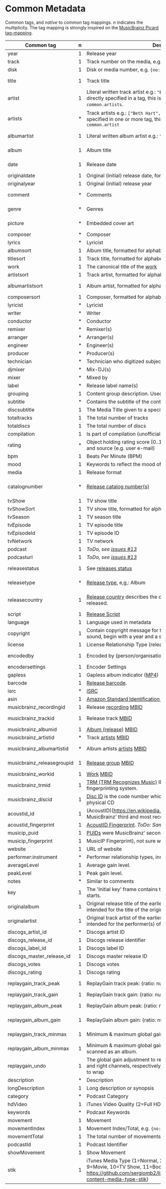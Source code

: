 # Common Metadata

Common tags, and _native_ to _common_ tag mappings. _n_ indicates the multiplicity.
The tag mapping is strongly inspired on the [MusicBrainz Picard tag-mapping](https://picard.musicbrainz.org/docs/mappings/).

| Common tag                 | n | Description                                                                                                                                                                                    | ID3v1   | ID3v2.2      | ID3v2.3                                                                           | ID3v2.4                                                                           | iTunes                                                  | vorbis                                           | APEv2                               | asf                               | exif       | matroska                   |
|----------------------------|---|------------------------------------------------------------------------------------------------------------------------------------------------------------------------------------------------|---------|--------------|-----------------------------------------------------------------------------------|-----------------------------------------------------------------------------------|---------------------------------------------------------|--------------------------------------------------|-------------------------------------|-----------------------------------|------------|----------------------------|
| year                       | 1 | Release year                                                                                                                                                                                   | year    | TYE          | TYER                                                                              | TYER                                                                              |                                                         |                                                  |                                     |                                   | YEAR       |                            |
| track                      | 1 | Track number on the media, e.g. `{no: 1, of: 2}`                                                                                                                                               | track   | TRK          | TRCK                                                                              | TRCK                                                                              | TRKN                                                    | TRACKNUMBER                                      | TRACK                               | WM/TrackNumber                    | ITRK       | TRACK:PART_NUMBER          |
| disk                       | 1 | Disk or media number, e.g. `{no: 1, of: 2}`                                                                                                                                                    |         | TPA          | TPOS                                                                              | TPOS                                                                              | DISK                                                    | DISCNUMBER                                       | DISC, DISCNUMBER                    | WM/PartOfSet                      |            |                            |
| title                      | 1 | Track title                                                                                                                                                                                    | title   | TT2          | TIT2                                                                              | TIT2                                                                              | ©NAM                                                    | TITLE                                            | TITLE                               | Title                             | INAM, TITL | SEGMENT:TITLE, TRACK:TITLE |
| artist                     | 1 | Literal written track artist e.g.: `"Beth Hart & Joe Bonamassa"`. If not directly specified in a tag, this is automatically filled with `common.artists`.                                      | artist  | TP1          | TPE1                                                                              | TPE1                                                                              | ©ART                                                    | ARTIST                                           | ARTIST                              | Author                            | IART       | TRACK:ARTIST               |
| artists                    | * | Track artists e.g.: `["Beth Hart", "Joe Bonamassa"]`. If not directly specified in one or more tag, this is automatically filled with `common.artist`                                          |         |              | TXXX:ARTISTS, TXXX:DISCOGS_ARTISTS, TXXX:DISCOGS_ARTIST_NAME                      | TXXX:ARTISTS, TXXX:DISCOGS_ARTISTS, TXXX:DISCOGS_ARTIST_NAME                      | ----:COM.APPLE.ITUNES:ARTISTS                           | ARTISTS, DISCOGS_ARTISTS, DISCOGS_ARTIST_NAME    | ARTISTS                             | WM/ARTISTS                        |            |                            |
| albumartist                | 1 | Literal written album artist e.g.: `"Beth Hart & Joe Bonamassa"`                                                                                                                               |         | TP2          | TPE2, TXXX:DISCOGS_ALBUM_ARTISTS                                                  | TPE2, TXXX:DISCOGS_ALBUM_ARTISTS                                                  | AART, ----:COM.APPLE.ITUNES:BAND                        | ALBUMARTIST, ALBUM ARTIST, DISCOGS_ALBUM_ARTISTS | ALBUM ARTIST                        | WM/AlbumArtist                    |            | ALBUM:ARITST               |
| album                      | 1 | Album title                                                                                                                                                                                    | album   | TAL          | TALB                                                                              | TALB                                                                              | ©ALB                                                    | ALBUM                                            | ALBUM                               | WM/AlbumTitle                     | IPRD, IRPD | ALBUM:TITLE                |
| date                       | 1 | Release date                                                                                                                                                                                   |         | TDR          | TDRV, TDRC, TXXX:DISCOGS_RELEASED, TDRL                                           | TDRV, TDRC, TXXX:DISCOGS_RELEASED, TDRL                                           | ©DAY                                                    | DATE, DISCOGS_RELEASED                           | YEAR                                | WM/Year                           | ICRD       |                            |
| originaldate               | 1 | Original (initial) release date, formatted like: YYYY-MM-DD                                                                                                                                    |         | TOR          | TDOR, TXXX:DISCOGS_DATE                                                           | TDOR, TXXX:DISCOGS_DATE                                                           | ----:COM.APPLE.ITUNES:ORIGINALDATE                      | ORIGINALDATE, DISCOGS_DATE                       | ORIGINALDATE                        | WM/OriginalReleaseTime            |            | ALBUM:DATE_RECORDED        |
| originalyear               | 1 | Original (initial) release year                                                                                                                                                                |         |              | TORY, TXXX:ORIGINALYEAR                                                           | TORY, TXXX:ORIGINALYEAR                                                           | ----:COM.APPLE.ITUNES:ORIGINALYEAR                      | ORIGINALYEAR                                     | ORIGINALYEAR                        | WM/OriginalReleaseYear            |            |                            |
| comment                    | * | Comments                                                                                                                                                                                       | comment | COM          | COMM                                                                              | COMM                                                                              | ©CMT, ©COM, ----:COM.APPLE.ITUNES:NOTES                 | COMMENT                                          | COMMENT                             | Description                       | COMM, ICMT |                            |
| genre                      | * | Genres                                                                                                                                                                                         | genre   | TCO          | TCON, TXXX:STYLE                                                                  | TCON, TXXX:STYLE                                                                  | ©GEN, GNRE                                              | GENRE, STYLE                                     | GENRE                               | WM/Genre                          | GNRE, IGNR |                            |
| picture                    | * | Embedded cover art                                                                                                                                                                             |         | PIC          | APIC                                                                              | APIC                                                                              | COVR                                                    | METADATA_BLOCK_PICTURE                           | COVER ART (FRONT), COVER ART (BACK) | WM/Picture                        |            | PICTURE                    |
| composer                   | * | Composer                                                                                                                                                                                       |         | TCM          | TCOM                                                                              | TCOM                                                                              | ©WRT                                                    | COMPOSER                                         | COMPOSER                            | WM/Composer                       |            |                            |
| lyrics                     | * | Lyricist                                                                                                                                                                                       |         |              | USLT:DESCRIPTION, SYLT                                                            | USLT:DESCRIPTION, SYLT                                                            | ©LYR                                                    | LYRICS                                           | LYRICS                              | WM/Lyrics                         |            |                            |
| albumsort                  | 1 | Album title, formatted for alphabetic ordering                                                                                                                                                 |         | TSA          | TSOA                                                                              | TSOA                                                                              | SOAL                                                    | ALBUMSORT                                        | ALBUMSORT                           | WM/AlbumSortOrder                 |            |                            |
| titlesort                  | 1 | Track title, formatted for alphabetic ordering                                                                                                                                                 |         | TST          | TSOT                                                                              | TSOT                                                                              | SONM                                                    | TITLESORT                                        | TITLESORT                           | WM/TitleSortOrder                 |            |                            |
| work                       | 1 | The canonical title of the [work](https://musicbrainz.org/doc/Work)                                                                                                                            |         |              |                                                                                   |                                                                                   | ©WRK                                                    | WORK                                             | WORK                                | WM/Work                           |            |                            |
| artistsort                 | 1 | Track artist, formatted for alphabetic ordering                                                                                                                                                |         | TSP          | TSOP                                                                              | TSOP                                                                              | SOAR                                                    | ARTISTSORT                                       | ARTISTSORT                          | WM/ArtistSortOrder                |            | TRACK:ARTISTSORT           |
| albumartistsort            | 1 | Album artist, formatted for alphabetic ordering                                                                                                                                                |         | TS2          | TSO2                                                                              | TSO2                                                                              | SOAA, ----:COM.APPLE.ITUNES:ALBUMARTISTSORT             | ALBUMARTISTSORT                                  | ALBUMARTISTSORT                     | WM/AlbumArtistSortOrder           |            | ALBUM:ARITSTSORT           |
| composersort               | 1 | Composer, formatted for alphabetic ordering                                                                                                                                                    |         | TSC          | TSOC                                                                              | TSOC                                                                              | SOCO                                                    | COMPOSERSORT                                     | COMPOSERSORT                        | WM/ComposerSortOrder              |            |                            |
| lyricist                   | * | Lyricist                                                                                                                                                                                       |         | TXT          | TEXT                                                                              | TEXT                                                                              | ----:COM.APPLE.ITUNES:LYRICIST                          | LYRICIST                                         | LYRICIST                            | WM/Writer                         |            |                            |
| writer                     | * | Writer                                                                                                                                                                                         |         |              | TXXX:WRITER                                                                       | TXXX:WRITER                                                                       |                                                         | WRITER                                           | WRITER                              |                                   | IWRI       |                            |
| conductor                  | * | Conductor                                                                                                                                                                                      |         | TP3          | TPE3                                                                              | TPE3                                                                              | ----:COM.APPLE.ITUNES:CONDUCTOR                         | CONDUCTOR                                        | CONDUCTOR                           | WM/Conductor                      |            |                            |
| remixer                    | * | Remixer(s)                                                                                                                                                                                     |         |              | TPE4                                                                              | TPE4                                                                              | ----:COM.APPLE.ITUNES:REMIXER                           | REMIXER                                          | MIXARTIST                           | WM/ModifiedBy                     |            |                            |
| arranger                   | * | Arranger(s)                                                                                                                                                                                    |         |              | IPLS:ARRANGER, TIPL:ARRANGER                                                      | IPLS:ARRANGER, TIPL:ARRANGER                                                      |                                                         | ARRANGER                                         | ARRANGER                            |                                   |            |                            |
| engineer                   | * | Engineer(s)                                                                                                                                                                                    |         |              | IPLS:ENGINEER, TIPL:ENGINEER                                                      | IPLS:ENGINEER, TIPL:ENGINEER                                                      | ----:COM.APPLE.ITUNES:ENGINEER                          | ENGINEER                                         | ENGINEER                            | WM/Engineer                       | IENG       |                            |
| producer                   | * | Producer(s)                                                                                                                                                                                    |         |              | IPLS:PRODUCER, TIPL:PRODUCER                                                      | IPLS:PRODUCER, TIPL:PRODUCER                                                      | ----:COM.APPLE.ITUNES:PRODUCER                          | PRODUCER                                         | PRODUCER                            | WM/Producer                       |            |                            |
| technician                 | * | Technician who digitized subject                                                                                                                                                               |         |              |                                                                                   |                                                                                   |                                                         |                                                  |                                     |                                   | ITCH       |                            |
| djmixer                    | * | Mix-DJ(s)                                                                                                                                                                                      |         |              | IPLS:DJ-MIX, TIPL:DJ-MIX                                                          | IPLS:DJ-MIX, TIPL:DJ-MIX                                                          | ----:COM.APPLE.ITUNES:DJMIXER                           | DJMIXER                                          | DJMIXER                             | WM/DJMixer                        |            |                            |
| mixer                      | * | Mixed by                                                                                                                                                                                       |         |              | IPLS:MIX, TIPL:MIX                                                                | IPLS:MIX, TIPL:MIX                                                                | ----:COM.APPLE.ITUNES:MIXER                             | MIXER                                            | MIXER                               | WM/Mixer                          |            |                            |
| label                      | * | Release label name(s)                                                                                                                                                                          |         | TPB          | TPUB, TXXX:DISCOGS_LABEL                                                          | TPUB, TXXX:DISCOGS_LABEL                                                          | ----:COM.APPLE.ITUNES:LABEL                             | LABEL, DISCOGS_LABEL                             | LABEL                               | WM/Publisher                      |            | TRACK:PUBLISHER            |
| grouping                   | 1 | Content group description. Used to group track titles in sections.                                                                                                                             |         | TT1          | TIT1                                                                              | TIT1                                                                              | ©GRP                                                    | GROUPING                                         | GROUPING                            | WM/ContentGroupDescription        |            |                            |
| subtitle                   | * | Contains the subtitle of the content                                                                                                                                                           |         | TT3          | TIT3                                                                              | TIT3                                                                              | ----:COM.APPLE.ITUNES:SUBTITLE                          | SUBTITLE                                         | SUBTITLE                            | WM/SubTitle                       |            |                            |
| discsubtitle               | 1 | The Media Title given to a specific disc                                                                                                                                                       |         |              | TSST                                                                              | TSST                                                                              | ----:COM.APPLE.ITUNES:DISCSUBTITLE                      | DISCSUBTITLE                                     | DISCSUBTITLE                        | WM/SetSubTitle                    |            |                            |
| totaltracks                | 1 | The total number of tracks                                                                                                                                                                     |         |              |                                                                                   |                                                                                   |                                                         | TRACKTOTAL, TOTALTRACKS                          |                                     |                                   |            |                            |
| totaldiscs                 | 1 | The total number of discs                                                                                                                                                                      |         |              |                                                                                   |                                                                                   |                                                         | DISCTOTAL, TOTALDISCS                            |                                     |                                   |            |                            |
| compilation                | 1 | Is part of compilation (unofficial iTunes Compilation Flag)                                                                                                                                    |         | TCP          | TCMP                                                                              | TCMP                                                                              | CPIL                                                    | COMPILATION                                      | COMPILATION                         | WM/IsCompilation                  |            |                            |
| rating                     | * | Object holding rating score [0..1] (0.0 worst rating, 1.0 best rating) and source (e.g. user e-mail)                                                                                           |         |              | POPM                                                                              | POPM                                                                              |                                                         | RATING                                           |                                     | WM/SharedUserRating               | RATE       |                            |
| bpm                        | 1 | Beats Per Minute (BPM)                                                                                                                                                                         |         |              | TBPM                                                                              | TBPM                                                                              | TMPO                                                    | BPM                                              | BPM                                 | WM/BeatsPerMinute                 |            |                            |
| mood                       | 1 | Keywords to reflect the mood of the audio, e.g. "Romantic" or "Sad"                                                                                                                            |         |              | TMOO                                                                              | TMOO                                                                              | ----:COM.APPLE.ITUNES:MOOD                              | MOOD                                             | MOOD                                | WM/Mood                           |            |                            |
| media                      | 1 | Release format                                                                                                                                                                                 |         |              | TMED                                                                              | TMED                                                                              | ----:COM.APPLE.ITUNES:MEDIA                             | MEDIA                                            | MEDIA                               | WM/Media                          | IMED       |                            |
| catalognumber              | * | [Release catalog number(s)](https://musicbrainz.org/doc/Release/Catalog_Number)                                                                                                                |         |              | TXXX:CATALOGNUMBER, TXXX:DISCOGS_CATALOG, TXXX:CATALOGID                          | TXXX:CATALOGNUMBER, TXXX:DISCOGS_CATALOG, TXXX:CATALOGID                          | ----:COM.APPLE.ITUNES:CATALOGNUMBER                     | CATALOGNUMBER, DISCOGS_CATALOG, CATALOGID        | CATALOGNUMBER                       | WM/CatalogNo                      |            |                            |
| tvShow                     | 1 | TV show title                                                                                                                                                                                  |         |              |                                                                                   |                                                                                   | TVSH                                                    |                                                  |                                     |                                   |            |                            |
| tvShowSort                 | 1 | TV show title, formatted for alphabetic ordering                                                                                                                                               |         |              |                                                                                   |                                                                                   | SOSN                                                    |                                                  |                                     |                                   |            |                            |
| tvSeason                   | 1 | TV season title                                                                                                                                                                                |         |              |                                                                                   |                                                                                   | TVSN                                                    |                                                  |                                     |                                   |            |                            |
| tvEpisode                  | 1 | TV episode title                                                                                                                                                                               |         |              |                                                                                   |                                                                                   | TVES                                                    |                                                  |                                     |                                   |            |                            |
| tvEpisodeId                | 1 | TV episode ID                                                                                                                                                                                  |         |              |                                                                                   |                                                                                   | TVEN                                                    |                                                  |                                     |                                   |            |                            |
| tvNetwork                  | 1 | TV network                                                                                                                                                                                     |         |              |                                                                                   |                                                                                   | TVNN                                                    |                                                  |                                     |                                   |            |                            |
| podcast                    | 1 | _ToDo, see [issues #13](https://github.com/Borewit/music-metadata/issues/13)_                                                                                                                  |         | PCS          | PCST                                                                              | PCST                                                                              | PCST                                                    |                                                  |                                     |                                   |            |                            |
| podcasturl                 | 1 | _ToDo, see [issues #13](https://github.com/Borewit/music-metadata/issues/13)_                                                                                                                  |         | WFD          | WFED                                                                              | WFED                                                                              | PURL                                                    |                                                  |                                     |                                   |            |                            |
| releasestatus              | 1 | See [releases status](https://wiki.musicbrainz.org/History:Release_Status)                                                                                                                     |         |              | TXXX:MUSICBRAINZ ALBUM STATUS                                                     | TXXX:MUSICBRAINZ ALBUM STATUS                                                     | ----:COM.APPLE.ITUNES:MUSICBRAINZ ALBUM STATUS          | RELEASESTATUS                                    | MUSICBRAINZ_ALBUMSTATUS             | MusicBrainz/Album Status          |            |                            |
| releasetype                | * | [Release type](https://musicbrainz.org/doc/Release_Group/Type), e,g,: Album                                                                                                                    |         |              | TXXX:MUSICBRAINZ ALBUM TYPE                                                       | TXXX:MUSICBRAINZ ALBUM TYPE                                                       | ----:COM.APPLE.ITUNES:MUSICBRAINZ ALBUM TYPE            | RELEASETYPE                                      | MUSICBRAINZ_ALBUMTYPE               | MusicBrainz/Album Type            |            |                            |
| releasecountry             | 1 | [Release country](https://wiki.musicbrainz.org/Release_Country) describes the country in which an album was released.                                                                          |         |              | TXXX:MUSICBRAINZ ALBUM RELEASE COUNTRY, TXXX:RELEASECOUNTRY, TXXX:DISCOGS_COUNTRY | TXXX:MUSICBRAINZ ALBUM RELEASE COUNTRY, TXXX:RELEASECOUNTRY, TXXX:DISCOGS_COUNTRY | ----:COM.APPLE.ITUNES:MUSICBRAINZ ALBUM RELEASE COUNTRY | RELEASECOUNTRY, DISCOGS_COUNTRY                  | RELEASECOUNTRY                      | MusicBrainz/Album Release Country | ICNT       |                            |
| script                     | 1 | [Release Script](https://picard.musicbrainz.org/docs/tags/)                                                                                                                                    |         |              | TXXX:SCRIPT                                                                       | TXXX:SCRIPT                                                                       | ----:COM.APPLE.ITUNES:SCRIPT                            | SCRIPT                                           | SCRIPT                              | WM/Script                         |            |                            |
| language                   | 1 | Language used in metadata                                                                                                                                                                      |         | TLA          | TLAN                                                                              | TLAN                                                                              | ----:COM.APPLE.ITUNES:LANGUAGE                          | LANGUAGE                                         | LANGUAGE                            | WM/Language                       |            |                            |
| copyright                  | 1 | Contain copyright message for the copyright holder of the original sound, begin with a year and a space character.                                                                             |         | TCR          | TCOP                                                                              | TCOP                                                                              | CPRT, ©CPY                                              | COPYRIGHT                                        | COPYRIGHT                           | Copyright                         |            |                            |
| license                    | 1 | License Relationship Type (releases, recordings)                                                                                                                                               |         | WCP          | WCOP                                                                              | WCOP                                                                              | ----:COM.APPLE.ITUNES:LICENSE                           | LICENSE                                          | LICENSE                             | LICENSE                           |            |                            |
| encodedby                  | 1 | Encoded by (person/organisation)                                                                                                                                                               |         | TEN          | TENC                                                                              | TENC                                                                              | ©TOO                                                    | ENCODEDBY                                        | ENCODEDBY                           | WM/EncodedBy                      | ISFT, CODE |                            |
| encodersettings            | 1 | Encoder Settings                                                                                                                                                                               |         | TSS          | TSSE                                                                              | TSSE                                                                              |                                                         | ENCODERSETTINGS                                  | ENCODERSETTINGS                     | WM/EncodingSettings               |            |                            |
| gapless                    | 1 | Gapless album indicator ([MP4](http://help.mp3tag.de/main_tags.html))                                                                                                                          |         | COM:ITUNPGAP |                                                                                   |                                                                                   | PGAP                                                    |                                                  |                                     |                                   |            |                            |
| barcode                    | 1 | [Release barcode](https://musicbrainz.org/doc/Barcode).                                                                                                                                        |         |              | TXXX:BARCODE                                                                      | TXXX:BARCODE                                                                      | ----:COM.APPLE.ITUNES:BARCODE                           | BARCODE                                          | BARCODE                             | WM/Barcode                        |            |                            |
| isrc                       | * | [ISRC](https://musicbrainz.org/doc/ISRC)                                                                                                                                                       |         |              | TSRC                                                                              | TSRC                                                                              | ----:COM.APPLE.ITUNES:ISRC                              | ISRC                                             | ISRC                                | WM/ISRC                           |            |                            |
| asin                       | 1 | [Amazon Standard Identification Number (ASIN)](https://musicbrainz.org/doc/ASIN)                                                                                                               |         |              | TXXX:ASIN                                                                         | TXXX:ASIN                                                                         | ----:COM.APPLE.ITUNES:ASIN                              | ASIN                                             | ASIN                                | ASIN                              |            |                            |
| musicbrainz_recordingid    | 1 | Release [recording](https://musicbrainz.org/doc/Recording) [MBID](https://musicbrainz.org/doc/MusicBrainz_Identifier)                                                                          |         |              | UFID:HTTP://MUSICBRAINZ.ORG                                                       | UFID:HTTP://MUSICBRAINZ.ORG                                                       | ----:COM.APPLE.ITUNES:MUSICBRAINZ TRACK ID              | MUSICBRAINZ_TRACKID                              | MUSICBRAINZ_TRACKID                 | MusicBrainz/Track Id              |            | TRACK:MUSICBRAINZ_TRACKID  |
| musicbrainz_trackid        | 1 | Release track [MBID](https://musicbrainz.org/doc/MusicBrainz_Identifier)                                                                                                                       |         |              | TXXX:MUSICBRAINZ RELEASE TRACK ID                                                 | TXXX:MUSICBRAINZ RELEASE TRACK ID                                                 | ----:COM.APPLE.ITUNES:MUSICBRAINZ RELEASE TRACK ID      | MUSICBRAINZ_RELEASETRACKID                       | MUSICBRAINZ_RELEASETRACKID          | MusicBrainz/Release Track Id      |            |                            |
| musicbrainz_albumid        | 1 | [Album (release)](https://musicbrainz.org/doc/Release) [MBID](https://musicbrainz.org/doc/MusicBrainz_Identifier)                                                                              |         |              | TXXX:MUSICBRAINZ ALBUM ID                                                         | TXXX:MUSICBRAINZ ALBUM ID                                                         | ----:COM.APPLE.ITUNES:MUSICBRAINZ ALBUM ID              | MUSICBRAINZ_ALBUMID                              | MUSICBRAINZ_ALBUMID                 | MusicBrainz/Album Id              |            | TRACK:MUSICBRAINZ_ALBUMID  |
| musicbrainz_artistid       | * | Track [artists](https://musicbrainz.org/doc/Artist) [MBID](https://musicbrainz.org/doc/MusicBrainz_Identifier)                                                                                 |         |              | TXXX:MUSICBRAINZ ARTIST ID                                                        | TXXX:MUSICBRAINZ ARTIST ID                                                        | ----:COM.APPLE.ITUNES:MUSICBRAINZ ARTIST ID             | MUSICBRAINZ_ARTISTID                             | MUSICBRAINZ_ARTISTID                | MusicBrainz/Artist Id             |            | TRACK:MUSICBRAINZ_ARTISTID |
| musicbrainz_albumartistid  | * | Album artists [artists](https://musicbrainz.org/doc/Artist) [MBID](https://musicbrainz.org/doc/MusicBrainz_Identifier)                                                                         |         |              | TXXX:MUSICBRAINZ ALBUM ARTIST ID                                                  | TXXX:MUSICBRAINZ ALBUM ARTIST ID                                                  | ----:COM.APPLE.ITUNES:MUSICBRAINZ ALBUM ARTIST ID       | MUSICBRAINZ_ALBUMARTISTID                        | MUSICBRAINZ_ALBUMARTISTID           | MusicBrainz/Album Artist Id       |            |                            |
| musicbrainz_releasegroupid | 1 | [Release group](https://musicbrainz.org/doc/Release_Group) [MBID](https://musicbrainz.org/doc/MusicBrainz_Identifier)                                                                          |         |              | TXXX:MUSICBRAINZ RELEASE GROUP ID                                                 | TXXX:MUSICBRAINZ RELEASE GROUP ID                                                 | ----:COM.APPLE.ITUNES:MUSICBRAINZ RELEASE GROUP ID      | MUSICBRAINZ_RELEASEGROUPID                       | MUSICBRAINZ_RELEASEGROUPID          | MusicBrainz/Release Group Id      |            |                            |
| musicbrainz_workid         | 1 | [Work](https://musicbrainz.org/doc/Work) [MBID](https://musicbrainz.org/doc/MusicBrainz_Identifier)                                                                                            |         |              | TXXX:MUSICBRAINZ WORK ID                                                          | TXXX:MUSICBRAINZ WORK ID                                                          | ----:COM.APPLE.ITUNES:MUSICBRAINZ WORK ID               | MUSICBRAINZ_WORKID                               | MUSICBRAINZ_WORKID                  | MusicBrainz/Work Id               |            |                            |
| musicbrainz_trmid          | 1 | [TRM (TRM Recognizes Music)]((https://musicbrainz.org/doc/Fingerprinting#TRM)) IDs were MusicBrainz’ first audio fingerprinting system.                                                        |         |              | TXXX:MUSICBRAINZ TRM ID                                                           | TXXX:MUSICBRAINZ TRM ID                                                           | ----:COM.APPLE.ITUNES:MUSICBRAINZ TRM ID                | MUSICBRAINZ_TRMID                                | MUSICBRAINZ_TRMID                   | MusicBrainz/TRM Id                |            |                            |
| musicbrainz_discid         | 1 | [Disc ID](https://musicbrainz.org/doc/Disc_ID) is the code number which MusicBrainz uses to link a physical CD                                                                                 |         |              | TXXX:MUSICBRAINZ DISC ID                                                          | TXXX:MUSICBRAINZ DISC ID                                                          | ----:COM.APPLE.ITUNES:MUSICBRAINZ DISC ID               | MUSICBRAINZ_DISCID                               | MUSICBRAINZ_DISCID                  | MusicBrainz/Disc Id               |            |                            |
| acoustid_id                | 1 | (AcoustID)[https://en.wikipedia.org/wiki/Acoustic_fingerprint] is MusicBrainz’ third and most recent audio fingerprinting system.                                                              |         |              | TXXX:ACOUSTID_ID, TXXX:ACOUSTID ID                                                | TXXX:ACOUSTID_ID, TXXX:ACOUSTID ID                                                | ----:COM.APPLE.ITUNES:ACOUSTID ID                       | ACOUSTID_ID                                      | ACOUSTID_ID                         | Acoustid/Id                       |            |                            |
| acoustid_fingerprint       | 1 | [AcoustID Fingerprint](https://picard.musicbrainz.org/docs/mappings/). _ToDo: Same as acoustid_id._                                                                                            |         |              | TXXX:ACOUSTID FINGERPRINT                                                         | TXXX:ACOUSTID FINGERPRINT                                                         | ----:COM.APPLE.ITUNES:ACOUSTID FINGERPRINT              | ACOUSTID_ID_FINGERPRINT                          | ACOUSTID_FINGERPRINT                | Acoustid/Fingerprint              |            |                            |
| musicip_puid               | 1 | [PUIDs](https://musicbrainz.org/doc/Fingerprinting#PUID) were MusicBrainz’ second audio fingerprinting system.                                                                                 |         |              | TXXX:MUSICIP PUID                                                                 | TXXX:MUSICIP PUID                                                                 | ----:COM.APPLE.ITUNES:MUSICIP PUID                      | MUSICIP_PUID                                     | MUSICIP_PUID                        | MusicIP/PUID                      |            |                            |
| musicip_fingerprint        | 1 | MusicIP Fingerprint), not sure which algorithm.                                                                                                                                                |         |              | TXXX:MUSICMAGIC FINGERPRINT                                                       | TXXX:MUSICMAGIC FINGERPRINT                                                       | ----:COM.APPLE.ITUNES:FINGERPRINT                       |                                                  |                                     |                                   |            |                            |
| website                    | 1 | URL of website                                                                                                                                                                                 |         | WAR          | WOAR                                                                              | WOAR                                                                              |                                                         | WEBSITE                                          | WEBLINK                             | WM/AuthorURL                      | TURL       |                            |
| performer:instrument       | * | Performer relationship types, instrument can also be vocals.                                                                                                                                   |         |              |                                                                                   |                                                                                   |                                                         |                                                  |                                     |                                   |            |                            |
| averageLevel               | 1 | Average gain level.                                                                                                                                                                            |         |              | PRIV:AVERAGELEVEL                                                                 | PRIV:AVERAGELEVEL                                                                 |                                                         |                                                  |                                     |                                   |            |                            |
| peakLevel                  | 1 | Peak gain level.                                                                                                                                                                               |         |              | PRIV:PEAKLEVEL                                                                    | PRIV:PEAKLEVEL                                                                    |                                                         |                                                  |                                     |                                   |            |                            |
| notes                      | * | Similar to comments                                                                                                                                                                            |         |              |                                                                                   |                                                                                   |                                                         | NOTES                                            |                                     |                                   |            |                            |
| key                        | 1 | The 'Initial key' frame contains the musical key in which the sound starts.                                                                                                                    |         |              | TKEY                                                                              | TKEY                                                                              |                                                         | KEY                                              |                                     | WM/InitialKey                     |            |                            |
| originalalbum              | 1 | Original release title of the earliest release in the release group intended for the title of the original recording.                                                                          |         | TOT          | TOAL                                                                              | TOAL                                                                              |                                                         |                                                  |                                     |                                   |            |                            |
| originalartist             | 1 | Original track artist of the earliest release in the release group intended for the performer(s) of the original recording.                                                                    |         |              | TOPE                                                                              | TOPE                                                                              |                                                         |                                                  |                                     |                                   |            |                            |
| discogs_artist_id          | * | Discogs artist ID                                                                                                                                                                              |         |              | TXXX:DISCOGS_ARTIST_ID                                                            | TXXX:DISCOGS_ARTIST_ID                                                            |                                                         | DISCOGS_ARTIST_ID                                |                                     |                                   |            |                            |
| discogs_release_id         | 1 | Discogs release identifier                                                                                                                                                                     |         |              | TXXX:DISCOGS_RELEASE_ID                                                           | TXXX:DISCOGS_RELEASE_ID                                                           |                                                         | DISCOGS_RELEASE_ID                               |                                     |                                   |            |                            |
| discogs_label_id           | 1 | Discogs label ID                                                                                                                                                                               |         |              | TXXX:DISCOGS_LABEL_ID                                                             | TXXX:DISCOGS_LABEL_ID                                                             |                                                         | DISCOGS_LABEL_ID                                 |                                     |                                   |            |                            |
| discogs_master_release_id  | 1 | Discogs master release ID                                                                                                                                                                      |         |              | TXXX:DISCOGS_MASTER_RELEASE_ID                                                    | TXXX:DISCOGS_MASTER_RELEASE_ID                                                    |                                                         | DISCOGS_MASTER_RELEASE_ID                        |                                     |                                   |            |                            |
| discogs_votes              | 1 | Discogs votes                                                                                                                                                                                  |         |              | TXXX:DISCOGS_VOTES                                                                | TXXX:DISCOGS_VOTES                                                                |                                                         | DISCOGS_VOTES                                    |                                     |                                   |            |                            |
| discogs_rating             | 1 | Discogs rating                                                                                                                                                                                 |         |              | TXXX:DISCOGS_RATING                                                               | TXXX:DISCOGS_RATING                                                               |                                                         | DISCOGS_RATING                                   |                                     |                                   |            |                            |
| replaygain_track_peak      | 1 | ReplayGain track peak: {ratio: number, dB: number}                                                                                                                                             |         |              | TXXX:REPLAYGAIN_TRACK_PEAK                                                        | TXXX:REPLAYGAIN_TRACK_PEAK                                                        | ----:COM.APPLE.ITUNES:REPLAYGAIN_TRACK_PEAK             | REPLAYGAIN_TRACK_PEAK                            | REPLAYGAIN_TRACK_PEAK               |                                   |            |                            |
| replaygain_track_gain      | 1 | ReplayGain track gain: {ratio: number, dB: number}                                                                                                                                             |         |              | TXXX:REPLAYGAIN_TRACK_GAIN                                                        | TXXX:REPLAYGAIN_TRACK_GAIN                                                        | ----:COM.APPLE.ITUNES:REPLAYGAIN_TRACK_GAIN             | REPLAYGAIN_TRACK_GAIN                            | REPLAYGAIN_TRACK_GAIN               |                                   |            |                            |
| replaygain_album_peak      | 1 | ReplayGain album peak: {ratio: number, dB: number}                                                                                                                                             |         |              | TXXX:REPLAYGAIN_ALBUM_PEAK                                                        | TXXX:REPLAYGAIN_ALBUM_PEAK                                                        | ----:COM.APPLE.ITUNES:REPLAYGAIN_ALBUM_PEAK             | REPLAYGAIN_ALBUM_PEAK                            |                                     |                                   |            |                            |
| replaygain_album_gain      | 1 | ReplayGain album gain: {ratio: number, dB: number}                                                                                                                                             |         |              | TXXX:REPLAYGAIN_ALBUM_GAIN                                                        | TXXX:REPLAYGAIN_ALBUM_GAIN                                                        | ----:COM.APPLE.ITUNES:REPLAYGAIN_ALBUM_GAIN             | REPLAYGAIN_ALBUM_GAIN                            |                                     |                                   |            |                            |
| replaygain_track_minmax    | 1 | Minimum & maximum global gain values for this file.                                                                                                                                            |         |              | TXXX:MP3GAIN_MINMAX                                                               | TXXX:MP3GAIN_MINMAX                                                               | ----:COM.APPLE.ITUNES:REPLAYGAIN_TRACK_MINMAX           | REPLAYGAIN_MINMAX                                | MP3GAIN_MINMAX                      |                                   |            |                            |
| replaygain_album_minmax    | 1 | Minimum & maximum global gain values across a set of files scanned as an album.                                                                                                                |         |              | TXXX:MP3GAIN_ALBUM_MINMAX                                                         | TXXX:MP3GAIN_ALBUM_MINMAX                                                         | ----:COM.APPLE.ITUNES:REPLAYGAIN_ALBUM_MINMAX           | REPLAYGAIN_ALBUM_MINMAX                          |                                     |                                   |            |                            |
| replaygain_undo            | 1 | The global gain adjustment to restore the original values in the left and right channels, respectively, followed by an indicator of whether to wrap                                            |         |              | TXXX:MP3GAIN_UNDO                                                                 | TXXX:MP3GAIN_UNDO                                                                 | ----:COM.APPLE.ITUNES:REPLAYGAIN_UNDO                   | REPLAYGAIN_UNDO                                  | MP3GAIN_UNDO                        |                                   |            |                            |
| description                | * | Description                                                                                                                                                                                    |         |              | TDES                                                                              | TDES                                                                              | DESC                                                    |                                                  |                                     |                                   |            |                            |
| longDescription            | 1 | Long description or synopsis                                                                                                                                                                   |         |              |                                                                                   |                                                                                   | LDES                                                    |                                                  |                                     |                                   |            |                            |
| category                   | * | Podcast Category                                                                                                                                                                               |         |              | TCAT                                                                              | TCAT                                                                              | CATG                                                    |                                                  |                                     |                                   |            |                            |
| hdVideo                    | 1 | iTunes Video Quality (2=Full HD, 1=HD, 0=SD)                                                                                                                                                   |         |              |                                                                                   |                                                                                   | HDVD                                                    |                                                  |                                     |                                   |            |                            |
| keywords                   | * | Podcast Keywords                                                                                                                                                                               |         |              | TKWD                                                                              | TKWD                                                                              | KEYW                                                    |                                                  |                                     |                                   |            |                            |
| movement                   | 1 | Movement                                                                                                                                                                                       |         |              | MVNM                                                                              | MVNM                                                                              | ©MVN                                                    |                                                  |                                     |                                   |            |                            |
| movementIndex              | 1 | Movement Index/Total, e.g. `{no: 1, of: 4}`                                                                                                                                                    |         |              | MVIN                                                                              | MVIN                                                                              | ©MVI                                                    |                                                  |                                     |                                   |            |                            |
| movementTotal              | 1 | The total number of movements                                                                                                                                                                  |         |              |                                                                                   |                                                                                   | ©MVC                                                    |                                                  |                                     |                                   |            |                            |
| podcastId                  | 1 | Podcast Identifier                                                                                                                                                                             |         |              | TGID                                                                              | TGID                                                                              | EGID                                                    |                                                  |                                     |                                   |            |                            |
| showMovement               | 1 | Show Movement                                                                                                                                                                                  |         |              |                                                                                   |                                                                                   | SHWM                                                    |                                                  |                                     |                                   |            |                            |
| stik                       | 1 | iTunes Media Type (1=Normal, 2=Audiobook, 6=Music Video, 9=Movie, 10=TV Show, 11=Booklet, 14=Ringtone, https://github.com/sergiomb2/libmp4v2/wiki/iTunesMetadata#user-content-media-type-stik) |         |              |                                                                                   |                                                                                   | STIK                                                    |                                                  |                                     |                                   |            |                            |

